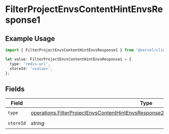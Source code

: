 # FilterProjectEnvsContentHintEnvsResponse1

## Example Usage

```typescript
import { FilterProjectEnvsContentHintEnvsResponse1 } from '@vercel/client/models/operations';

let value: FilterProjectEnvsContentHintEnvsResponse1 = {
  type: 'redis-url',
  storeId: '<value>',
};
```

## Fields

| Field     | Type                                                                                                                                                                                             | Required           | Description |
| --------- | ------------------------------------------------------------------------------------------------------------------------------------------------------------------------------------------------ | ------------------ | ----------- |
| `type`    | [operations.FilterProjectEnvsContentHintEnvsResponse200ApplicationJSONResponseBody3Type](../../models/operations/filterprojectenvscontenthintenvsresponse200applicationjsonresponsebody3type.md) | :heavy_check_mark: | N/A         |
| `storeId` | _string_                                                                                                                                                                                         | :heavy_check_mark: | N/A         |
